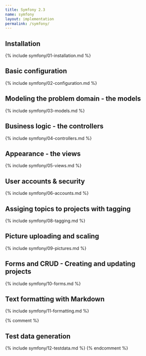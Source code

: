 ```yaml
---
title: Symfony 2.3
name: symfony
layout: implementation
permalink: /symfony/
---
```

## Installation
{% include symfony/01-installation.md %}
## Basic configuration
{% include symfony/02-configuration.md %}
## Modeling the problem domain - the models
{% include symfony/03-models.md %}
## Business logic - the controllers
{% include symfony/04-controllers.md %}
## Appearance - the views
{% include symfony/05-views.md %}
## User accounts & security
{% include symfony/06-accounts.md %}
## Assiging topics to projects with tagging 
{% include symfony/08-tagging.md %}
## Picture uploading and scaling
{% include symfony/09-pictures.md %}
## Forms and CRUD - Creating and updating projects 
{% include symfony/10-forms.md %}
## Text formatting with Markdown
{% include symfony/11-formatting.md %}

{% comment %}
## Test data generation
{% include symfony/12-testdata.md %}
{% endcomment %}